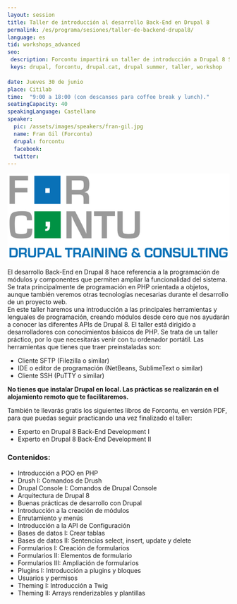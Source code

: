 ```yaml
---
layout: session
title: Taller de introducción al desarrollo Back-End en Drupal 8
permalink: /es/programa/sesiones/taller-de-backend-drupal8/
language: es
tid: workshops_advanced
seo:
 description: Forcontu impartirá un taller de introducción a Drupal 8 Site Building
 keys: drupal, forcontu, drupal.cat, drupal summer, taller, workshop

date: Jueves 30 de junio
place: Citilab
time:  "9:00 a 18:00 (con descansos para coffee break y lunch)."
seatingCapacity: 40
speakingLanguage: Castellano
speaker:
  pic: /assets/images/speakers/fran-gil.jpg
  name: Fran Gil (Forcontu)
  drupal: forcontu
  facebook:
  twitter:
---
```

![forcontu logo](/assets/images/sponsors/logo-forcontu.svg)

El desarrollo Back-End en Drupal 8 hace referencia a la programación de módulos y componentes que permiten ampliar la funcionalidad del sistema. Se trata principalmente de programación en PHP orientada a objetos, aunque también veremos otras tecnologías necesarias durante el desarrollo de un proyecto web.     
En este taller haremos una introducción a las principales herramientas y lenguales de programación, creando módulos desde cero que nos ayudarán a conocer las diferentes APIs de Drupal 8.
El taller está dirigido a desarrolladores con conocimientos básicos de PHP.
Se trata de un taller práctico, por lo que necesitarás venir con tu ordenador portátil.
Las herramientas que tienes que traer preinstaladas son:

- Cliente SFTP (Filezilla o similar)
- IDE o editor de programación (NetBeans, SublimeText o similar)
- Cliente SSH (PuTTY o similar)

**No tienes que instalar Drupal en local. Las prácticas se realizarán en el alojamiento remoto que te facilitaremos.**

También te llevarás gratis los siguientes libros de Forcontu, en versión PDF, para que puedas
seguir practicando una vez finalizado el taller:

- Experto en Drupal 8 Back-End Development I
- Experto en Drupal 8 Back-End Development II

### Contenidos:
- Introducción a POO en PHP
- Drush I: Comandos de Drush
- Drupal Console I: Comandos de Drupal Console
- Arquitectura de Drupal 8
- Buenas prácticas de desarrollo con Drupal
- Introducción a la creación de módulos
- Enrutamiento y menús
- Introducción a la API de Configuración
- Bases de datos I: Crear tablas
- Bases de datos II: Sentencias select, insert, update y delete
- Formularios I: Creación de formularios
- Formularios II: Elementos de formulario
- Formularios III: Ampliación de formularios
- Plugins I: Introducción a plugins y bloques
- Usuarios y permisos
- Theming I: Introducción a Twig
- Theming II: Arrays renderizables y plantillas
